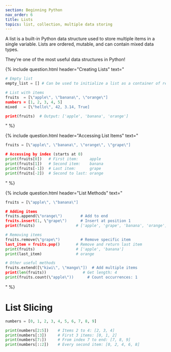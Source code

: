 ```yaml
---
section: Beginning Python
nav_order: 6
title: Lists
topics: list, collection, multiple data storing
---
```


A list is a built-in Python data structure used to store multiple items in a single variable. Lists are ordered, mutable, and can contain mixed data types.

They're one of the most useful data structures in Python!

{% include question.html header="Creating Lists" text="
```python
# Empty list
empty_list = [] # Can be used to initialize a list as a container of results

# List with items
fruits  = [\"apple\", \"banana\", \"orange\"]
numbers = [1, 2, 3, 4, 5]
mixed   = [\"hello\", 42, 3.14, True]

print(fruits)  # Output: ['apple', 'banana', 'orange']
```
" %}

{% include question.html header="Accessing List Items" text="
```python
fruits = [\"apple\", \"banana\", \"orange\", \"grape\"]

# Accessing by index (starts at 0)
print(fruits[0])   # First item:     apple
print(fruits[1])   # Second item:    banana
print(fruits[-1])  # Last item:      grape
print(fruits[-2])  # Second to last: orange
```
" %}

{% include question.html header="List Methods" text="
```python
fruits = [\"apple\", \"banana\"]

# Adding items
fruits.append(\"orange\")        # Add to end
fruits.insert(1, \"grape\")      # Insert at position 1
print(fruits)                  # ['apple', 'grape', 'banana', 'orange']

# Removing items
fruits.remove(\"grape\")         # Remove specific item
last_item = fruits.pop()       # Remove and return last item
print(fruits)                  # ['apple', 'banana']
print(last_item)               # orange

# Other useful methods
fruits.extend([\"kiwi\", \"mango\"])  # Add multiple items
print(len(fruits))                # Get length: 4
print(fruits.count(\"apple\"))      # Count occurrences: 1
```
" %}

# **List Slicing**
```python
numbers = [0, 1, 2, 3, 4, 5, 6, 7, 8, 9]

print(numbers[2:5])    # Items 2 to 4: [2, 3, 4]
print(numbers[:3])     # First 3 items: [0, 1, 2]
print(numbers[7:])     # From index 7 to end: [7, 8, 9]
print(numbers[::2])    # Every second item: [0, 2, 4, 6, 8]
```
